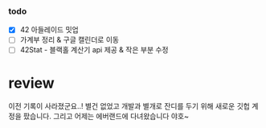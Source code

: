 ### todo
- [x] 42 아들레이드 밋업
- [ ] 가계부 정리 & 구글 캘린더로 이동
- [ ] 42Stat - 블랙홀 계산기 api 제공 & 작은 부분 수정

# review
이전 기록이 사라졌군요..!
별건 없었고 개발과 별개로 잔디를 두기 위해 새로운 깃헙 계정을 팠습니다.
그리고 어제는 에버랜드에 다녀왔습니다 야호~
